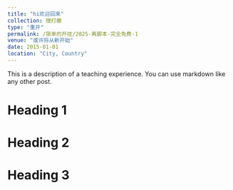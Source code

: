 ```yaml
---
title: "hi欢迎回来"
collection: 搜打撤
type: "重开"
permalink: /简单的开挂/2025-离脚本-完全免费-1
venue: "或许将从新开始"
date: 2015-01-01
location: "City, Country"
---
```


This is a description of a teaching experience. You can use markdown like any other post.

Heading 1
======

Heading 2
======

Heading 3
======
